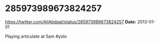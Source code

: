# 285973989673824257
https://twitter.com/AliAbdaal/status/285973989673824257
**Date:** 2013-01-01

Playing articulate at 5am #yolo
